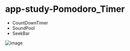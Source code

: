 # app-study-Pomodoro_Timer

* CountDownTimer
* SoundPool
* SeekBar

![image](https://user-images.githubusercontent.com/79093830/149096087-1ea1b2a4-f7c9-4f57-9bf6-2484bb8c18f8.png)
